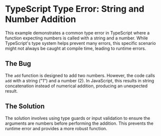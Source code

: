 # TypeScript Type Error: String and Number Addition

This example demonstrates a common type error in TypeScript where a function expecting numbers is called with a string and a number.  While TypeScript's type system helps prevent many errors, this specific scenario might not always be caught at compile time, leading to runtime errors.

## The Bug

The `add` function is designed to add two numbers. However, the code calls `add` with a string ("1") and a number (2).  In JavaScript, this results in string concatenation instead of numerical addition, producing an unexpected result.

## The Solution

The solution involves using type guards or input validation to ensure the arguments are numbers before performing the addition. This prevents the runtime error and provides a more robust function.
